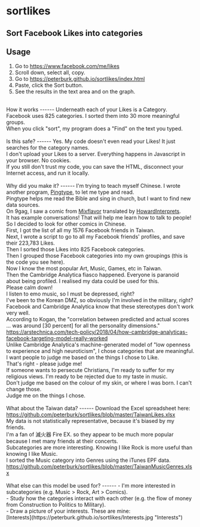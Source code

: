 # sortlikes
Sort Facebook Likes into categories<br/>
<br/>
Usage
------
1. Go to <a href="https://www.facebook.com/me/likes" target=_blank>https://www.facebook.com/me/likes</a><br/>
2. Scroll down, select all, copy. <br/>
3. Go to <a href="https://peterburk.github.io/sortlikes/index.html" target=_blank>https://peterburk.github.io/sortlikes/index.html</a><br/>
4. Paste, click the Sort button. <br/>
5. See the results in the text area and on the graph. <br/>
<br/>
How it works
------
Underneath each of your Likes is a Category. <br/>
Facebook uses 825 categories. I sorted them into 30 more meaningful groups. <br/>
When you click "sort", my program does a "Find" on the text you typed. <br/>
<br/>
Is this safe?
------
Yes. My code doesn't even read your Likes! It just searches for the category names. <br/>
I don't upload your Likes to a server. Everything happens in Javascript in your browser. No cookies. <br/>
If you still don't trust my code, you can save the HTML, disconnect your Internet access, and run it locally. <br/>
<br/>
Why did you make it?
------
I'm trying to teach myself Chinese. I wrote another program, <a href="https://pingtype.github.io" target=_blank>Pingtype</a>, to let me type and read. <br/>
Pingtype helps me read the Bible and sing in church, but I want to find new data sources. <br/>
On 9gag, I saw a comic from <a href="http://blog.mixflavor.com" target=_blank>Mixflavor</a> translated by <a href="https://www.facebook.com/Howardinterprets/" target=_blank>HowardInterprets</a>. <br/>
It has example conversations! That will help me learn how to talk to people! So I decided to look for other comics in Chinese. <br/>
First, I got the list of all my 1576 Facebook friends in Taiwan. <br/>
Next, I wrote a script to go to all my Facebook friends' profiles, and save their 223,783 Likes. <br/>
Then I sorted those Likes into 825 Facebook categories. <br/>
Then I grouped those Facebook categories into my own groupings (this is the code you see here). <br/>
Now I know the most popular Art, Music, Games, etc in Taiwan. <br/>
Then the Cambridge Analytica fiasco happened. Everyone is paranoid about being profiled. I realised my data could be used for this. <br/>
Please calm down! <br/>
I listen to emo music, so I must be depressed, right? <br/>
I've been to the Korean DMZ, so obviously I'm involved in the military, right?<br/>
Facebook and Cambridge Analytica know that these stereotypes don't work very well. <br/>
According to Kogan, the "correlation between predicted and actual scores ... was around [30 percent] for all the personality dimensions."<br/>
<a href="https://arstechnica.com/tech-policy/2018/04/how-cambridge-analyticas-facebook-targeting-model-really-worked" target=_blank>https://arstechnica.com/tech-policy/2018/04/how-cambridge-analyticas-facebook-targeting-model-really-worked</a><br/>
Unlike Cambridge Analytica's machine-generated model of "low openness to experience and high neuroticism", I chose categories that are meaningful. <br/>
I want people to judge me based on the things I chose to Like. <br/>
That's right - please judge me!<br/>
If someone wants to persecute Christians, I'm ready to suffer for my religious views. I'm ready to be rejected due to my taste in music. <br/>
Don't judge me based on the colour of my skin, or where I was born. I can't change those. <br/>
Judge me on the things I chose. <br/>
<br/>
What about the Taiwan data?
------
Download the Excel spreadsheet here:<br/>
<a href="https://github.com/peterburk/sortlikes/blob/master/TaiwanLikes.xlsx" target=_blank>https://github.com/peterburk/sortlikes/blob/master/TaiwanLikes.xlsx</a><br/>
My data is not statistically representative, because it's biased by my friends. <br/>
I'm a fan of 滅火器 Fire EX. so they appear to be much more popular because I met many friends at their concerts. <br/>
Subcategories are more interesting. Knowing I like Rock is more useful than knowing I like Music. <br/>
I sorted the Music category into Genres using the iTunes EPF data. <br/>
<a href="https://github.com/peterburk/sortlikes/blob/master/TaiwanMusicGenres.xlsx" target=_blank>https://github.com/peterburk/sortlikes/blob/master/TaiwanMusicGenres.xlsx</a><br/>
<br/>
What else can this model be used for?
------
- I'm more interested in subcategories (e.g. Music > Rock, Art > Comics). <br/>
- Study how the categories interact with each other (e.g. the flow of money from Construction to Politics to Military). <br/>
- Draw a picture of your interests. These are mine:<br/>
[Interests](https://peterburk.github.io/sortlikes/Interests.jpg "Interests")
<br/>
